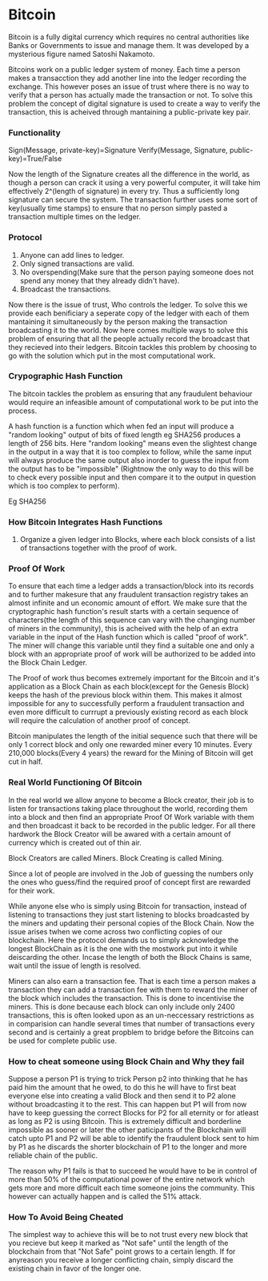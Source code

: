# Bitcoin

Bitcoin is a fully digital currency which requires no central authorities like Banks or Governments to issue and manage them. It was developed by a mysterious figure named Satoshi Nakamoto.

Bitcoins work on a public ledger system of money. Each time a person makes a transacction they add another line into the ledger recording the exchange. This however poses an issue of trust where there is no way to verify that a person has actually made the transaction or not. To solve this problem the concept of digital signature is used to create a way to verify the transaction, this is acheived through mantaining a public-private key pair.

### Functionality

Sign(Message, private-key)=Signature
Verify(Message, Signature, public-key)=True/False

Now the length of the Signature creates all the difference in the world, as though a person can crack it using a very powerful computer, it will take him effectively 2^(length of signature) in every try. Thus a sufficiently long signature can secure the system. The transaction further uses some sort of key(usually time stamps) to ensure that no person simply pasted a transaction multiple times on the ledger.

### Protocol

1. Anyone can add lines to ledger.
2. Only signed transactions are valid.
3. No overspending(Make sure that the person paying someone does not spend any money that they already didn't have).
4. Broadcast the transactions.

Now there is the issue of trust, Who controls the ledger. To solve this we provide each benificiary a seperate copy of the ledger with each of them mantaining it simultaneously by the person making the transaction broadcasting it to the world. Now here comes multiple ways to solve this problem of ensuring that all the people actually record the broadcast that they recieved into their ledgers. Bitcoin tackles this problem by choosing to go with the solution which put in the most computational work.

### Crypographic Hash Function

The bitcoin tackles the problem as ensuring that any fraudulent behaviour would require an infeasible amount of computational work to be put into the process.

A hash function is a function which when fed an input will produce a "random looking" output of bits of fixed length eg SHA256 produces a length of 256 bits. Here "random looking" means even the slightest change in the output in a way that it is too complex to follow, while the same input will always produce the same output also inorder to guess the input from the output has to be "impossible" (Rightnow the only way to do this will be to check every possible input and then compare it to the output in question which is too complex to perform).

Eg SHA256

### How Bitcoin Integrates Hash Functions

1. Organize a given ledger into Blocks, where each block consists of a list of transactions together with the proof of work.

### Proof Of Work

To ensure that each time a ledger adds a transaction/block into its records and to further makesure that any fraudulent transaction registry takes an almost infinite and un economic amount of effort. We make sure that the cryptographic hash function's result starts with a certain sequence of characters(the length of this sequence can vary with the changing number of miners in the community), this is acheived with the help of an extra variable in the input of the Hash function which is called "proof of work". The miner will change this variable until they find a suitable one and only a block with an appropriate proof of work will be authorized to be added into the Block Chain Ledger.

The Proof of work thus becomes extremely important for the Bitcoin and it's application as a Block Chain as each block(except for the Genesis Block) keeps the hash of the previous block within them. This makes it almost impossible for any to successfully perform a fraudulent transaction and even more difficult to currrupt a previously existing record as each block will require the calculation of another proof of concept.

Bitcoin manipulates the length of the initial sequence such that there will be only 1 correct block and only one rewarded miner every 10 minutes. Every 210,000 blocks(Every 4 years) the reward for the Mining of Bitcoin will get cut in half.

### Real World Functioning Of Bitcoin

In the real world we allow anyone to become a Block creator, their job is to listen for transactions taking place throughout the world, recording them into a block and then find an appropriate Proof Of Work variable with them and then broadcast it back to be recorded in the public ledger. For all there hardwork the Block Creator will be awared with a certain amount of currency which is created out of thin air.

Block Creators are called Miners.
Block Creating is called Mining.

Since a lot of people are involved in the Job of guessing the numbers only the ones who guess/find the required proof of concept first are rewarded for their work.

While anyone else who is simply using Bitcoin for transaction, instead of listening to transactions they just start listening to blocks broadcasted by the miners and updating their personal copies of the Block Chain. Now the issue arises twhen we come across two conflicting copies of our blockchain. Here the protocol demands us to simply acknowledge the longest BlockChain as it is the one with the mostwork put into it while deiscarding the other. Incase the length of both the Block Chains is same, wait until the issue of length is resolved.

Miners can also earn a transaction fee. That is each time a person makes a transaction they can add a transaction fee with them to reward the miner of the block which includes the transaction. This is done to incentivise the miners. This is done because each block can only include only 2400 transactions, this is often looked upon as an un-neccessary restrictions as in comparision can handle several times that number of transactions every second and is certainly a great propblem to bridge before the Bitcoins can be used for complete public use.

### How to cheat someone using Block Chain and Why they fail

Suppose a person P1 is trying to trick Person p2 into thinking that he has paid him the amount that he owed, to do this he will have to first beat everyone else into creating a valid Block and then send it to P2 alone without broadcasting it to the rest. This can happen but P1 will from now have to keep guessing the correct Blocks for P2 for all eternity or for atleast as long as P2 is using Bitcoin. This is extremely difficult and borderline impossible as sooner or later the other paticipants of the Blockchain will catch upto P1 and P2 will be able to identify the fraudulent block sent to him by P1 as he discards the shorter blockchain of P1 to the longer and more reliable chain of the public.

The reason why P1 fails is that to succeed he would have to be in control of more than 50% of the computational power of the entire network which gets more and more difficult each time someone joins the community. This however can actually happen and is called the 51% attack.

### How To Avoid Being Cheated

The simplest way to achieve this will be to not trust every new block that you recieve but keep it marked as "Not safe" until the length of the blockchain from that "Not Safe" point grows to a certain length. If for anyreason you receive a longer conflicting chain, simply discard the existing chain in favor of the longer one.
